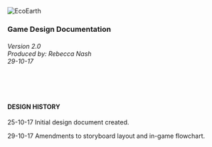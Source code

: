 ![EcoEarth](https://i.imgur.com/mZUFdKB.jpg)

<H3>Game Design Documentation</H1>
<H6>Version 2.0
</br>Produced by: Rebecca Nash
</br>29-10-17</H6>

</br></br>

<h4>DESIGN HISTORY</h4>

25-10-17
Initial design document created.

29-10-17
Amendments to storyboard layout and in-game flowchart.

